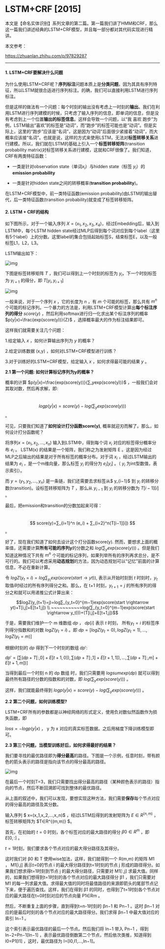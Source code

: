 # LSTM+CRF [2015]

本文是【命名实体识别】系列文章的第二篇。第一篇我们讲了HMM和CRF，那么这一篇我们讲述经典的LSTM+CRF模型，并且每一部分都对其代码实现进行精讲。

本文参考：

https://zhuanlan.zhihu.com/p/97829287

----

#### 1. LSTM+CRF要解决什么问题

为什么使用LSTM+CRF呢？**序列标注**问题本质上是**分类问题**，因为其具有序列特征，所以LSTM就很合适进行序列标注。的确，我们可以直接利用LSTM进行序列标注。

但是这样的做法有一个问题：每个时刻的输出没有考虑上一时刻的**输出**。我们在利用LSTM进行序列建模的时候，只考虑了输入序列的信息，即单词的信息，但是没有考虑到上一个位置**输出的标签信息**。这样会导致一个问题，以“我 喜欢 跑步”为例，LSTM输出“喜欢”的标签是“动词”，而“跑步”的标签可能也是“动词”。但是实际上，这里的“跑步”应该是“名词”，这是因为“动词”后面很少紧接着“动词”，而大概率应该接“名词”。也就是说，这样的方式来使用LSTM，无法对**标签转移关系**进行建模。所以，我们就在LSTM的基础上引入一个**标签转移矩阵**(transition probability matrix)对标签转移关系进行建模，这就和CRF很像了。我们知道，CRF有两类特征函数：

- 一类是针对observation state（单词$x_i$）与hidden state（标签 $y_i$）的**emission probability**

- 一类是针对hidden state之间的转移概率(**transition probability**)。

在LSTM+CRF模型中，前一类特征函数(emission probability)由LSTM的输出替代，后一类特征函数(transition probability)就变成了标签转移矩阵。

#### 2. LSTM + CRF的结构

如下图所示，对于一个输入序列 $X=(x_1,x_2,x_3,x_4)$，经过Embedding后，输入到LSTM中，每个LSTM hidden state经过MLP后得到每个词对应到每个label（这里有5个label）上的分数。这里label的集合包括起始标签S，结束标签E，以及一般标签L1，L2，L3。

LSTM输出如下：

![img](https://pic4.zhimg.com/80/v2-4a4a768bfe423fcebc4b9b78dc11418f_720w.jpg)

下图是标签转移矩阵 $T$ ，我们可以得到上一个时刻的标签为 $y_i$，下一个时刻标签为 $y_{i+1}$ 的得分，即 $T[y_i,y_{i+1}]$

![img](https://pic4.zhimg.com/80/v2-4774fb7b9b5c75b7e07edf5db2f38847_720w.jpg)

一般来说，对于一个序列 $x$ ，它的长度为 $n$ ，有 $m$ 个可能的标签，那么共有 $m^n$ 个可能的标记序列。一个暴力的方法是，利用LSTM+CRF模型计算出**每个标注序列的得分** $score(y)$ ，然后利用softmax进行归一化求出某个标注序列的概率 $p(y|x)=\frac{exp(score(y))}{Z}$ ，选择概率最大的作为标注结果即可。

这样我们就需要关注几个问题：

1.给定输入 $x$ ，如何计算输出序列为 $y$ 的概率？

2.给定训练数据 (x,y) ，如何对LSTM+CRF模型进行训练？

3.对于训练好的LSTM+CRF模型，给定输入 $x$ ，如何求得最可能的结果 $y$ 。

**2.1 第一个问题: 如何计算标记序列为y的概率？**

 概率的计算 $p(y|x)=\frac{exp(score(y))}{∑_yexp(score(y))}$ ，一般我们会对其取对数，然后再求解，即:

​                                               $$logp(y|x)=score(y)−log(∑_yexp(score(y)))$$ 。

可见，只要我们知道了**如何设计打分函数score(y)**, 概率就迎刃而解了。那么，如何设计打分函数呢？

将序列$x=(x_1,x_2,...,x_n)$ 输入到LSTM中，得到每个词 $x_i$ 对应的标签得分概率分布 $e_i$ 。 LSTM(x) 的结果是一个矩阵，我们称之为发射矩阵 E 。这是因为经过MLP之后输出的结果是对于所有标签的概率分布。对于词 $x_i$ ，经过LSTM输出的结果为 $e_i$ ，是一个m维向量，那么标签 $y_i$ 的得分为 $e_i[y_i]$ 。（ $y_i$ 为int型数值，表示索引）。

而 $y=(y_1,y_2,...,y_n)$ 是一条链，我们还需要去求标签从$ y_{i−1}$ 到 $y_i$ 的转移分数(transition)。设标签转移矩阵为 $T$ ，那么从 $y_{i−1}$ 到 $y_i$ 的转移分数为 $T[i−1][i]$ 。

最后，把emission和transition的分数加起来可得：

​                                                               $$ score(y)=∑_{i=1}^n (e_i) + ∑_{i=2}^n(T[i−1][i]) $$。



好了，现在我们知道了如何去设计这个打分函数score(y). 然而，要想求上面的概率值，还需要计算**所有可能的序列y**的分数之和 $log(∑_y exp(score(y)))$ 。但是我们知道这种情况下共有 $m^n$ 个可能的标记序列，如果列举所有的序列再求总分，是不可行的。我们可以考虑采用**动态规划**的方法，因为动态规划可以“记忆”前面的计算信息，不必在重新计算。

令 $logZ(y_t=i)=log∑_{y_t}exp(score(start \rightarrow yt))$, 表示从开始时刻到 $t$ 时刻时，$y_t$取值$i$时经过的所有序列得分之和。那么，在 t+1 时刻，$y_{t+1}=j$ 的所有序列的得分之和就可以用递推公式计算出来：

$$logZ(y_{t+1}=j)=log∑_{y_t=0}^{m−1}exp(score(start \rightarrow yt)+T[i,j]+E[t+1,j]) \\ ~~~~~~~~~~=log(∑_{y_t=0}^{m−1}exp(score(start \rightarrow y_t)))+(T[i,j]+E[t+1,j])$$



于是，需要我们维护一个 m 维数组 $dp$ ， $dp[i]$ 表示 $t$ 时刻， 所有$y_t=i$ 的标签序列得分指数和的对数 $logZ(y_t=i)$ 。即 $dp=[logZ(y_t=0),logZ(y_t=1),...,logZ(y_t=m)]$

根据t时刻的 $dp$ 得到下一个时刻的数组 $dp'$:

$dp'=[∑(dp+T[:,0]+E[t+1,0]),∑(dp+T[:,1]+E[t+1,1]),...,∑(dp+T[:,m]+E[t+1,m])]$

当得到最后一个时刻 n 的 dp 数组 时，我们只需要用 $logsumexp(dp)$ 就可以得到最终所有路径的分数的指数和的对数，即 $log(∑_yexp(score(y)))$ 。

这样，我们就能最终得到 $logp(y|x)=score(y)−log(∑_yexp(score(y)))$ 。

**2.2 第二个问题，如何训练模型?**

LSTM+CRF所有的参数都是以神经网络的形式定义，使用负对数似然函数作为损失函数，即

$loss=−logp(y|x)$ ， y 为 x 对应的真实标签数据。之后用梯度下降训练模型即可。

**2.3 第三个问题，当模型训练好后，如何求得最好的结果？**

我们要寻找的最优路径即为**得分最高**的路径。下图是一个示例，任意时刻，带有颜色的箭头表示的路径是指向该节点的得分最高的路径。

![img](https://pic2.zhimg.com/80/v2-4782a5ca7340e6fd940e0f11f4e48425_720w.jpg)

在最后一个时刻T=3，我们只需要找出得分最高的路径（某种颜色表示的路径）指向的节点，然后不断回溯即可找到整体的最优路径。

从上面的叙述中，我们可以发现，要想实现这种方法，我们需要**保存**每个节点对应的得分最高的路径及其分数。

输入序列 $ x=(x_1,x_2,...,x_n)$ ，经过LSTM后得到的发射矩阵为 $E∈R^{(n,m)}$ ，标签转移矩阵为 $T∈R^{(m,m)} $。

首先，在初始的 $t=0$ 时刻，各个标签对应的最大路径的得分 $β0∈R^m$ ，即 $E[0,:]$ 。

$t=1$时刻，我们要求各个节点对应的最大得分路径及其得分。

这时我们对 β0 和 T 使用wise加法，这样，我们就得到一个 R(m,m) 的矩阵 M1 ， M1[i,j] 表示t=0的节点 i 的最大得分路径到t=1时刻的节点 j 形成的路径得分。如果我们想求得t=1时刻到节点 j 的最大得分路径，只需要对 M1[:,j] 求最大值。同样的，如果我们想得到t=1时刻的各个节点对应的最大路径得分 β1 ，我们只需要对 M1 的每一列求最大值。求得最大值的同时将最值路径的来源即箭头的尾部节点记下来，便于遍历查找。这样，我们在得到 β1 的同时，也得到了t=1时刻各个节点对应的最大路径在t=0时刻对应的节点向量 P1∈Rm 。

然后，不断重复上面的步骤，直到得到t=n-1时刻的 βn−1 和 Pn−1 。这时 βn−1 对应的是最后时刻的各个节点对应的最大路径得分。我们求得 βn−1 中最大值对应的索引 In−1 。

这个索引表示最优路径的最后一个节点。然后我们将 In−1 带入 Pn−1 ，得到 In−2=Pn−1[In−1] ，表示最优路径倒数第二个节点，然后依次类推，知道得到 I0=P1[I1] ，这时，最优路径为 I=[I0,I1,...,In−1]。